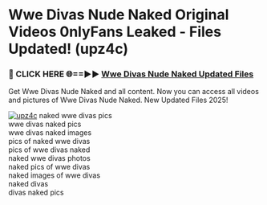 # Wwe Divas Nude Naked Original Videos 0nlyFans Leaked - Files Updated! (upz4c)

<h3>🔴 CLICK HERE 🌐==►► <a href="https://tinyurl.com/up5wt9bj" rel="nofollow">Wwe Divas Nude Naked Updated Files</a></h3>

Get Wwe Divas Nude Naked and all content. Now you can access all videos and pictures of Wwe Divas Nude Naked. New Updated Files 2025!

[![upz4c](https://i.imgur.com/ABiUzMV.gif)](https://tinyurl.com/up5wt9bj)
naked wwe divas pics<br>
wwe divas naked pics<br>
wwe divas naked images<br>
pics of naked wwe divas<br>
pics of wwe divas naked<br>
naked wwe divas photos<br>
naked pics of wwe divas<br>
naked images of wwe divas<br>
naked divas<br>
divas naked pics